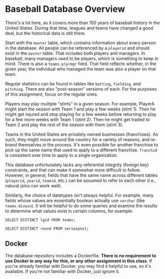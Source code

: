 # Baseball Database Overview

There's a lot here, as it covers more than 150 years of baseball history in the United States. During that time, leagues and teams have changed a good deal, but the historical data is still there.

Start with the `master` table, which contains information about every person in the database. All people can be referenced by a `playerid` and should exist in the `master` table. That includes both players and managers. In baseball, many managers used to be players, which is something to keep in mind. There is also a `teams.plyrmgr` field. That field reflects whether, in the given year, the individual who managed the team was also a player on that team.

Regular statistics can be found in tables like `batting`, `fielding`, and `pitching`. There are also "post-season" versions of each. For the purposes of this assignment, focus on the regular ones.

Players may play multiple "stints" in a given season. For example, PlayerA might start the season with Team 1 and play a few weeks (stint 1). Then he might get injured and stop playing for a few weeks before returning to play for a few more weeks with Team 1 (stint 2). Then he might get traded to Team 2 and play the rest of the season with them (stint 3).

Teams in the United States are privately owned businesses (franchises). As such, they might move around the country for a variety of reasons, and re-brand themselves in the process. It's even possible for another franchise to pick up the same name that used to apply to a different franchise. `franchid` is consistent over time to apply to a single organization.

This database unfortunately lacks any referential integrity (foreign key) constraints, and that can make it somewhat more difficult to follow. However, in general, fields that have the same name across different tables (`playerid`, `yearid`, `teamid`, etc.) can be assumed to refer to each other (i.e., natural joins can work well).

Similarly, the choice of datatypes isn't always helpful. For example, many fields whose values are essentially boolean actually use `varchar` (like `teams.divwin`). It will be helpful to do some queries and examine the results to determine what values exist in certain columns, for example:

```postgresql
SELECT DISTINCT lgid FROM teams;

SELECT DISTINCT round FROM seriespost;
```

## Docker

The database repository includes a Dockerfile. **There is no requirement to use Docker in any way for this, or any other assignment in this class**. If you're already familiar with Docker, you may find it helpful to use, so it's available. If you're not familiar with Docker, just ignore it.